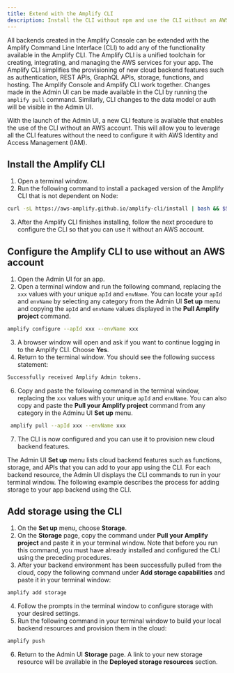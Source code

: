 ```yaml
---
title: Extend with the Amplify CLI
description: Install the CLI without npm and use the CLI without an AWS account
---
```


All backends created in the Amplify Console can be extended with the Amplify Command Line Interface (CLI) to add any of the functionality available in the Amplify CLI. The Amplify CLI is a unified toolchain for creating, integrating, and managing the AWS services for your app. The Amplify CLI simplifies the provisioning of new cloud backend features such as authentication, REST APIs, GraphQL APIs, storage, functions, and hosting. The Amplify Console and Amplify CLI work together. Changes made in the Admin UI can be made available in the CLI by running the `amplify pull` command. Similarly, CLI changes to the data model or auth will be visible in the Admin UI.

With the launch of the Admin UI, a new CLI feature is available that enables the use of the CLI without an AWS account. This will allow you to leverage all the CLI features without the need to configure it with AWS Identity and Access Management (IAM).


## Install the Amplify CLI
1. Open a terminal window.
2. Run the following command to install a packaged version of the Amplify CLI that is not dependent on Node:
```bash
curl -sL https://aws-amplify.github.io/amplify-cli/install | bash && $SHELL
```
3. After the Amplify CLI finishes installing, follow the next procedure to configure the CLI so that you can use it without an AWS account.

## Configure the Amplify CLI to use without an AWS account

1. Open the Admin UI for an app.
2. Open a terminal window and run the following command, replacing the `xxx` values with your unique `apId` and `envName`. You can locate your `apId` and `envName` by selecting any category from the Admin UI **Set up** menu and copying the `apId` and `envName` values displayed in the **Pull Amplify project** command.
```bash
amplify configure --apId xxx --envName xxx
```
3. A browser window will open and ask if you want to continue logging in to the Amplify CLI. Choose **Yes**. 
5. Return to the terminal window. You should see the following success statement:
```bash
Successfully received Amplify Admin tokens.
```
6. Copy and paste the following command in the terminal window, replacing the `xxx` values with your unique `apId` and `envName`. You can also copy and paste the **Pull your Amplify project** command from any category in the Adminu UI **Set up** menu.
```bash
 amplify pull --apId xxx --envName xxx
 ```
7. The CLI is now configured and you can use it to provision new cloud backend features. 

The Admin UI **Set up** menu lists cloud backend features such as functions, storage, and APIs that you can add to your app using the CLI. For each backend resource, the Admin UI displays the CLI commands to run in your terminal window. The following example describes the process for adding storage to your app backend using the CLI.

## Add storage using the CLI
1. On the **Set up** menu, choose **Storage**.
2. On the **Storage** page, copy the command under **Pull your Amplify project** and paste it in your terminal window. Note that before you run this command, you must have already installed and configured the CLI using the preceding procedures.
3. After your backend environment has been successfully pulled from the cloud, copy the following command under **Add storage capabilities** and paste it in your terminal window:
```bash
amplify add storage
```
4. Follow the prompts in the terminal window to configure storage with your desired settings.
5. Run the following command in your terminal window to build your local backend resources and provision them in the cloud:
```bash
amplify push
```
6. Return to the Admin UI **Storage** page. A link to your new storage resource will be available in the **Deployed storage resources** section.


[\\]: * (## Backend updates example)

[\\]: * (Nikhil, we had this in the Asana toc draft, but I'm not exactly sure what you envisioned here.)

